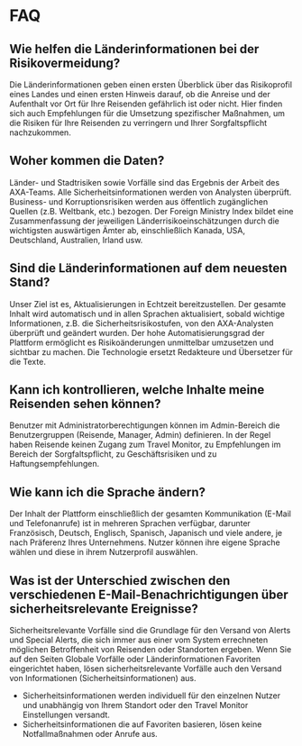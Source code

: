 # FAQ

## Wie helfen die Länderinformationen bei der Risikovermeidung?

Die Länderinformationen geben einen ersten Überblick über das Risikoprofil eines Landes und einen ersten Hinweis darauf, ob die Anreise und der Aufenthalt vor Ort für Ihre Reisenden gefährlich ist oder nicht. Hier finden sich auch Empfehlungen für die Umsetzung spezifischer Maßnahmen, um die Risiken für Ihre Reisenden zu verringern und Ihrer Sorgfaltspflicht nachzukommen.

## Woher kommen die Daten?

Länder- und Stadtrisiken sowie Vorfälle sind das Ergebnis der Arbeit des AXA-Teams. Alle Sicherheitsinformationen werden von Analysten überprüft. Business- und Korruptionsrisiken werden aus öffentlich zugänglichen Quellen \(z.B. Weltbank, etc.\) bezogen. Der Foreign Ministry Index bildet eine Zusammenfassung der jeweiligen Länderrisikoeinschätzungen durch die wichtigsten auswärtigen Ämter ab, einschließlich Kanada, USA, Deutschland, Australien, Irland usw.

## Sind die Länderinformationen auf dem neuesten Stand?

Unser Ziel ist es, Aktualisierungen in Echtzeit bereitzustellen. Der gesamte Inhalt wird automatisch und in allen Sprachen aktualisiert, sobald wichtige Informationen, z.B. die Sicherheitsrisikostufen, von den AXA-Analysten überprüft und geändert wurden. Der hohe Automatisierungsgrad der Plattform ermöglicht es Risikoänderungen unmittelbar umzusetzen und sichtbar zu machen. Die Technologie ersetzt Redakteure und Übersetzer für die Texte.

## Kann ich kontrollieren, welche Inhalte meine Reisenden sehen können?

Benutzer mit Administratorberechtigungen können im Admin-Bereich die Benutzergruppen \(Reisende, Manager, Admin\) definieren. In der Regel haben Reisende keinen Zugang zum Travel Monitor, zu Empfehlungen im Bereich der Sorgfaltspflicht, zu Geschäftsrisiken und zu Haftungsempfehlungen.

## Wie kann ich die Sprache ändern?

Der Inhalt der Plattform einschließlich der gesamten Kommunikation \(E-Mail und Telefonanrufe\) ist in mehreren Sprachen verfügbar, darunter Französisch, Deutsch, Englisch, Spanisch, Japanisch und viele andere, je nach Präferenz Ihres Unternehmens. Nutzer können ihre eigene Sprache wählen und diese in ihrem Nutzerprofil auswählen.

## Was ist der Unterschied zwischen den verschiedenen E-Mail-Benachrichtigungen über sicherheitsrelevante Ereignisse?

Sicherheitsrelevante Vorfälle sind die Grundlage für den Versand von Alerts und Special Alerts, die sich immer aus einer vom System errechneten möglichen Betroffenheit von Reisenden oder Standorten ergeben. Wenn Sie auf den Seiten Globale Vorfälle oder Länderinformationen Favoriten eingerichtet haben, lösen sicherheitsrelevante Vorfälle auch den Versand von Informationen \(Sicherheitsinformationen\) aus.

* Sicherheitsinformationen werden individuell für den einzelnen Nutzer und unabhängig von Ihrem Standort oder den Travel Monitor Einstellungen versandt.
* Sicherheitsinformationen die auf Favoriten basieren, lösen keine Notfallmaßnahmen oder Anrufe aus.

